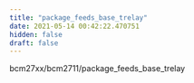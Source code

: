 ```yaml
---
title: "package_feeds_base_trelay"
date: 2021-05-14 00:42:22.470751
hidden: false
draft: false
---
```


bcm27xx/bcm2711/package_feeds_base_trelay


